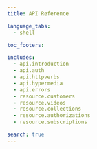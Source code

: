 ```yaml
---
title: API Reference

language_tabs:
  - shell

toc_footers:

includes:
  - api.introduction
  - api.auth
  - api.httpverbs
  - api.hypermedia
  - api.errors
  - resource.customers
  - resource.videos
  - resource.collections
  - resource.authorizations
  - resource.subscriptions

search: true
---
```

